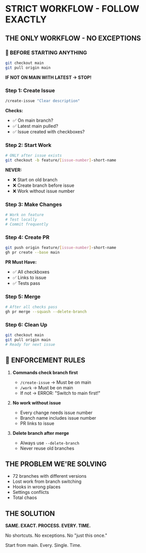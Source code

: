 # STRICT WORKFLOW - FOLLOW EXACTLY

## THE ONLY WORKFLOW - NO EXCEPTIONS

### 🔴 BEFORE STARTING ANYTHING

```bash
git checkout main
git pull origin main
```

**IF NOT ON MAIN WITH LATEST → STOP!**

### Step 1: Create Issue

```bash
/create-issue "Clear description"
```

**Checks:**
- ✅ On main branch?
- ✅ Latest main pulled?
- ✅ Issue created with checkboxes?

### Step 2: Start Work

```bash
# ONLY after issue exists
git checkout -b feature/[issue-number]-short-name
```

**NEVER:**
- ❌ Start on old branch
- ❌ Create branch before issue
- ❌ Work without issue number

### Step 3: Make Changes

```bash
# Work on feature
# Test locally
# Commit frequently
```

### Step 4: Create PR

```bash
git push origin feature/[issue-number]-short-name
gh pr create --base main
```

**PR Must Have:**
- ✅ All checkboxes
- ✅ Links to issue
- ✅ Tests pass

### Step 5: Merge

```bash
# After all checks pass
gh pr merge --squash --delete-branch
```

### Step 6: Clean Up

```bash
git checkout main
git pull origin main
# Ready for next issue
```

## 🚨 ENFORCEMENT RULES

1. **Commands check branch first**
   - `/create-issue` → Must be on main
   - `/work` → Must be on main
   - If not → ERROR: "Switch to main first!"

2. **No work without issue**
   - Every change needs issue number
   - Branch name includes issue number
   - PR links to issue

3. **Delete branch after merge**
   - Always use `--delete-branch`
   - Never reuse old branches

## THE PROBLEM WE'RE SOLVING

- 72 branches with different versions
- Lost work from branch switching
- Hooks in wrong places
- Settings conflicts
- Total chaos

## THE SOLUTION

**SAME. EXACT. PROCESS. EVERY. TIME.**

No shortcuts. No exceptions. No "just this once."

Start from main. Every. Single. Time.